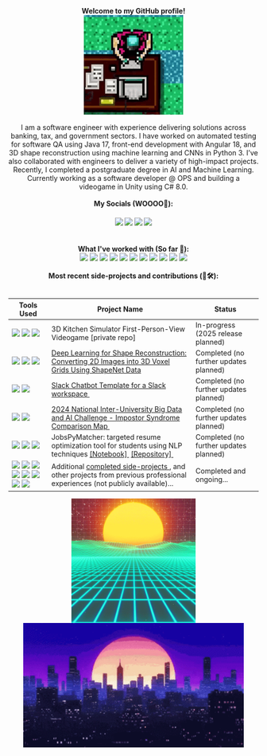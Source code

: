 <div align="center">
  <b> Welcome to my GitHub profile!</b>
</div>
  
<div align="center">
  <img src="readme-files/biker-hotline-miami.gif" align="center" width="200" height="200">
</div>

<div align="center"> <br>
  I am a software engineer with experience delivering solutions across banking, tax, and government sectors.
  I have worked on automated testing for software QA using Java 17, front-end development with Angular 18, and 3D shape reconstruction using machine learning and CNNs in Python 3. I’ve also collaborated with engineers to deliver a variety of high-impact projects.
  Recently, I completed a postgraduate degree in AI and Machine Learning. Currently working as a software developer @ OPS and building a videogame in Unity using C# 8.0.
</div>

<div align="center"> 
  <br/> <b> My Socials (WOOOO🎉): </b> <br/>
</div>

<h4 align="center">
   <a href="https://www.linkedin.com/in/erniesumoso"><img src="https://custom-icon-badges.demolab.com/badge/LinkedIn-0A66C2?logo=linkedin-white&logoColor=fff"></a>
   <a href="https://www.credly.com/users/ernie.ai"><img width="60" src="https://img.shields.io/badge/Credly-53bca6?logo=Credly"></a>
   <a href="https://leetcode.com/u/ErnieSumoso/"><img src="https://img.shields.io/badge/LeetCode-000000?logo=LeetCode&logoColor=#d16c06"></a>
   <a href="https://www.hackerrank.com/profile/ErnieSumoso"><img src="https://img.shields.io/badge/HackerRank-000000?logo=hackerrank"></a>
</h4>

<div align="center"> 
  <br/> <b> What I've worked with (So far 👀): </b> <br/>
</div>

<div align="center">
  <img src="https://img.shields.io/badge/Java%2017-%23ED8B00.svg?logo=openjdk&logoColor=white">
  <img src="https://img.shields.io/badge/Python%203-3776AB?logo=python&logoColor=fff">
  <img src="https://custom-icon-badges.demolab.com/badge/C%23%208.0-%23239120.svg?logo=cshrp&logoColor=white">
  <img src="https://img.shields.io/badge/Git-F05032?logo=git&logoColor=fff">
  <img src="https://custom-icon-badges.demolab.com/badge/Oracle-F80000?logo=oracle&logoColor=fff">
  <img src="https://img.shields.io/badge/Angular-%23DD0031.svg?logo=angular&logoColor=white">
  <img src="https://img.shields.io/badge/TypeScript-3178C6?logo=typescript&logoColor=fff">
  <img src="https://img.shields.io/badge/Postgres-%23316192.svg?logo=postgresql&logoColor=white">
  <img src="https://img.shields.io/badge/Unity%206-%23000000.svg?logo=unity&logoColor=white">
  <img src="https://img.shields.io/badge/AWS-%23FF9900.svg?logo=amazon-web-services&logoColor=white">
  <img src="https://custom-icon-badges.demolab.com/badge/Microsoft%20Azure-0089D6?logo=msazure&logoColor=white">
</div>

<div align="center"> 
  <br/> <b> Most recent side-projects and contributions (🧠🛠️): </b> <br/> <br/>
</div>

| Tools Used | Project Name | Status |
|---|---|---|
| <img src="https://img.shields.io/badge/Unity%206-%23000000.svg?logo=unity&logoColor=white"> <img src="https://custom-icon-badges.demolab.com/badge/C%23%208.0-%23239120.svg?logo=cshrp&logoColor=white"> <img src="https://img.shields.io/badge/Git-F05032?logo=git&logoColor=fff">| 3D Kitchen Simulator First-Person-View Videogame [private repo] | In-progress (2025 release planned) |
| <img src="https://img.shields.io/badge/Python%203-3776AB?logo=python&logoColor=fff"> <img src="https://img.shields.io/badge/AWS-%23FF9900.svg?logo=amazon-web-services&logoColor=white"> <img src="https://img.shields.io/badge/Git-F05032?logo=git&logoColor=fff"> | <a href=https://github.com/ErnieSumoso/3d-shape-reconstruction> Deep Learning for Shape Reconstruction: Converting 2D Images into 3D Voxel Grids Using ShapeNet Data</a>‎ ‎|  Completed (no further updates planned) |
| <img src="https://img.shields.io/badge/Python%203-3776AB?logo=python&logoColor=fff"> <img src="https://img.shields.io/badge/Git-F05032?logo=git&logoColor=fff"> | <a href=https://github.com/ErnieSumoso/slack-chatbot> Slack Chatbot Template for a Slack workspace </a>‎ ‎|  Completed (no further updates planned) |
| <img src="https://img.shields.io/badge/Python%203-3776AB?logo=python&logoColor=fff"> <img src="https://img.shields.io/badge/Git-F05032?logo=git&logoColor=fff"> | <a href=https://github.com/ErnieSumoso/impostor-syndrome-comparison-map> 2024 National Inter-University Big Data and AI Challenge - Impostor Syndrome Comparison Map </a>‎ ‎|  Completed (no further updates planned) |
| <img src="https://img.shields.io/badge/Python%203-3776AB?logo=python&logoColor=fff"> <img src="https://img.shields.io/badge/AWS-%23FF9900.svg?logo=amazon-web-services&logoColor=white"> <img src="https://img.shields.io/badge/Git-F05032?logo=git&logoColor=fff"> |  JobsPyMatcher: targeted resume optimization tool for students using NLP techniques <a href=https://github.com/ErnieSumoso/data-analysis-notebooks/blob/master/Predictive%20Analysis/10%20Predictive%20Analysis%20-%20Resume%20Optimization%20for%20Targeted%20Job%20Description.ipynb> [Notebook] </a>‎ <a href=https://github.com/NILodio/JobsPyMacher> [Repository] </a> ‎|  Completed (no further updates planned) |
| <img src="https://img.shields.io/badge/Java%2017-%23ED8B00.svg?logo=openjdk&logoColor=white"> <img src="https://custom-icon-badges.demolab.com/badge/Oracle-F80000?logo=oracle&logoColor=fff"> <img src="https://img.shields.io/badge/Angular-%23DD0031.svg?logo=angular&logoColor=white"> <img src="https://img.shields.io/badge/Git-F05032?logo=git&logoColor=fff"> <img src="https://img.shields.io/badge/TypeScript-3178C6?logo=typescript&logoColor=fff"> <img src="https://img.shields.io/badge/Postgres-%23316192.svg?logo=postgresql&logoColor=white"> <img src="https://custom-icon-badges.demolab.com/badge/Microsoft%20Azure-0089D6?logo=msazure&logoColor=white"> <img src="https://img.shields.io/badge/Python%203-3776AB?logo=python&logoColor=fff"> | Additional <a href="https://www.linkedin.com/in/erniesumoso/details/projects/"> completed side-projects </a>, and other projects from previous professional experiences (not publicly available)... | Completed and ongoing... |

<div align="center">
  <img align="center" height ="250px" src="readme-files/vaporwave.gif" >
  <img src="readme-files/city-night.gif" align="center" height ="250px"/>
</div>
